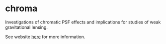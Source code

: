 chroma
======

Investigations of chromatic PSF effects and implications for studies of weak gravitational lensing.

See website [here](http://darkenergysciencecollaboration.github.io/chroma/) for more information.
